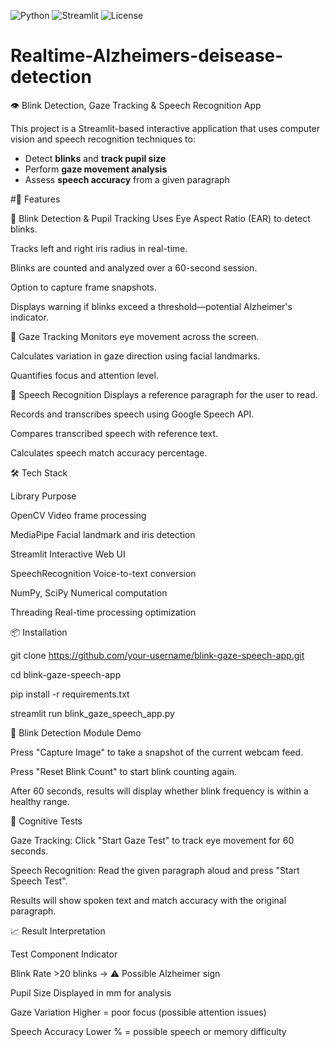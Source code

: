 ![Python](https://img.shields.io/badge/Python-3.8+-blue)
![Streamlit](https://img.shields.io/badge/Built%20With-Streamlit-red)
![License](https://img.shields.io/badge/License-MIT-green)


# Realtime-Alzheimers-deisease-detection
👁️ Blink Detection, Gaze Tracking & Speech Recognition App

This project is a Streamlit-based interactive application that uses computer vision and speech recognition techniques to:
- Detect **blinks** and **track pupil size**
- Perform **gaze movement analysis**
- Assess **speech accuracy** from a given paragraph
  
#🚀 Features

🔹 Blink Detection & Pupil Tracking
Uses Eye Aspect Ratio (EAR) to detect blinks.

Tracks left and right iris radius in real-time.

Blinks are counted and analyzed over a 60-second session.

Option to capture frame snapshots.

Displays warning if blinks exceed a threshold—potential Alzheimer's indicator.

🔹 Gaze Tracking
Monitors eye movement across the screen.

Calculates variation in gaze direction using facial landmarks.

Quantifies focus and attention level.

🔹 Speech Recognition
Displays a reference paragraph for the user to read.

Records and transcribes speech using Google Speech API.

Compares transcribed speech with reference text.

Calculates speech match accuracy percentage.

🛠️ Tech Stack

Library	Purpose

OpenCV	Video frame processing

MediaPipe	Facial landmark and iris detection

Streamlit	Interactive Web UI

SpeechRecognition	Voice-to-text conversion

NumPy, SciPy	Numerical computation

Threading	Real-time processing optimization


📦 Installation

git clone https://github.com/your-username/blink-gaze-speech-app.git

cd blink-gaze-speech-app

pip install -r requirements.txt

streamlit run blink_gaze_speech_app.py


📸 Blink Detection Module Demo

Press "Capture Image" to take a snapshot of the current webcam feed.

Press "Reset Blink Count" to start blink counting again.

After 60 seconds, results will display whether blink frequency is within a healthy range.

🧠 Cognitive Tests

Gaze Tracking: Click "Start Gaze Test" to track eye movement for 60 seconds.

Speech Recognition: Read the given paragraph aloud and press "Start Speech Test".

Results will show spoken text and match accuracy with the original paragraph.

📈 Result Interpretation

Test Component	Indicator

Blink Rate	>20 blinks → ⚠️ Possible Alzheimer sign

Pupil Size	Displayed in mm for analysis

Gaze Variation	Higher = poor focus (possible attention issues)

Speech Accuracy	Lower % = possible speech or memory difficulty
